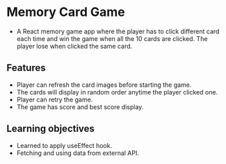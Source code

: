 # Memory Card Game

- A React memory game app where the player has to click different card each time and win the game when all the 10 cards are clicked. The player lose when clicked the same card.

## Features

- Player can refresh the card images before starting the game.
- The cards will display in random order anytime the player clicked one.
- Player can retry the game.
- The game has score and best score display.

## Learning objectives

- Learned to apply useEffect hook.
- Fetching and using data from external API.
